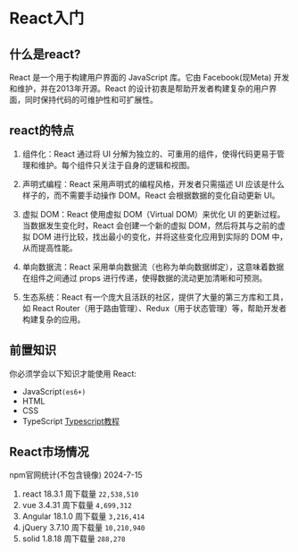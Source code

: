 

# React入门

## 什么是react?

React 是一个用于构建用户界面的 JavaScript 库。它由 Facebook(现Meta) 开发和维护，并在2013年开源。React 的设计初衷是帮助开发者构建复杂的用户界面，同时保持代码的可维护性和可扩展性。

## react的特点

1. 组件化：React 通过将 UI 分解为独立的、可重用的组件，使得代码更易于管理和维护。每个组件只关注于自身的逻辑和视图。

2. 声明式编程：React 采用声明式的编程风格，开发者只需描述 UI 应该是什么样子的，而不需要手动操作 DOM。React 会根据数据的变化自动更新 UI。

3. 虚拟 DOM：React 使用虚拟 DOM（Virtual DOM）来优化 UI 的更新过程。当数据发生变化时，React 会创建一个新的虚拟 DOM，然后将其与之前的虚拟 DOM 进行比较，找出最小的变化，并将这些变化应用到实际的 DOM 中，从而提高性能。

4. 单向数据流：React 采用单向数据流（也称为单向数据绑定），这意味着数据在组件之间通过 props 进行传递，使得数据的流动更加清晰和可预测。

5. 生态系统：React 有一个庞大且活跃的社区，提供了大量的第三方库和工具，如 React Router（用于路由管理）、Redux（用于状态管理）等，帮助开发者构建复杂的应用。

## 前置知识

你必须学会以下知识才能使用 React:

- JavaScript`(es6+)`
- HTML
- CSS
- TypeScript [Typescript教程](https://www.bilibili.com/video/BV1wR4y1377K/?spm_id_from=333.999.0.0)

## React市场情况
npm官网统计(不包含镜像) 2024-7-15

1. react   18.3.1 周下载量 `22,538,510`
2. vue     3.4.31 周下载量 `4,699,312`
3. Angular 18.1.0 周下载量 `3,216,414`
4. jQuery  3.7.10 周下载量 `10,210,940`
5. solid   1.8.18 周下载量 `288,278`